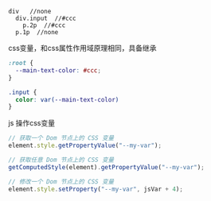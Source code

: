 ```
div   //none
  div.input  //#ccc
    p.2p  //#ccc
  p.1p  //none
```
css变量，和css属性作用域原理相同，具备继承
```css
:root {
  --main-text-color: #ccc;
}

.input {
  color: var(--main-text-color)
}
```

js 操作css变量
```js
// 获取一个 Dom 节点上的 CSS 变量
element.style.getPropertyValue("--my-var");

// 获取任意 Dom 节点上的 CSS 变量
getComputedStyle(element).getPropertyValue("--my-var");

// 修改一个 Dom 节点上的 CSS 变量
element.style.setProperty("--my-var", jsVar + 4);
```
